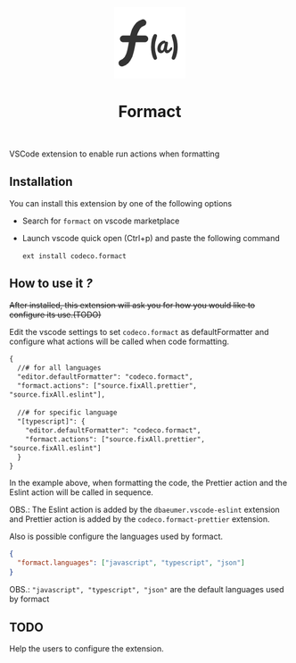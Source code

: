 <p align="center">
  <img src="icon.png" />
  <h1 align="center">Formact</h1>
  <br />
</p>

VSCode extension to enable run actions when formatting

## Installation

You can install this extension by one of the following options

- Search for `formact` on vscode marketplace
- Launch vscode quick open (Ctrl+p) and paste the following command

  `ext install codeco.formact`

## How to use it _?_

~~After installed, this extension will ask you for how you would like to configure its use.(TODO)~~

Edit the vscode settings to set `codeco.formact` as defaultFormatter and configure what actions will be called when code formatting.

```jsonc
{
  //# for all languages
  "editor.defaultFormatter": "codeco.formact",
  "formact.actions": ["source.fixAll.prettier", "source.fixAll.eslint"],

  //# for specific language
  "[typescript]": {
    "editor.defaultFormatter": "codeco.formact",
    "formact.actions": ["source.fixAll.prettier", "source.fixAll.eslint"]
  }
}
```

In the example above, when formatting the code, the Prettier action and the Eslint action will be called in sequence.

OBS.: The Eslint action is added by the `dbaeumer.vscode-eslint` extension and Prettier action is added by the `codeco.formact-prettier` extension.

Also is possible configure the languages used by formact.

```json
{
  "formact.languages": ["javascript", "typescript", "json"]
}
```

OBS.: `"javascript", "typescript", "json"` are the default languages used by formact

## TODO

Help the users to configure the extension.

